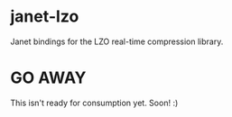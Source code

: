 # janet-lzo

Janet bindings for the LZO real-time compression library.

# GO AWAY

This isn't ready for consumption yet.  Soon! :)
